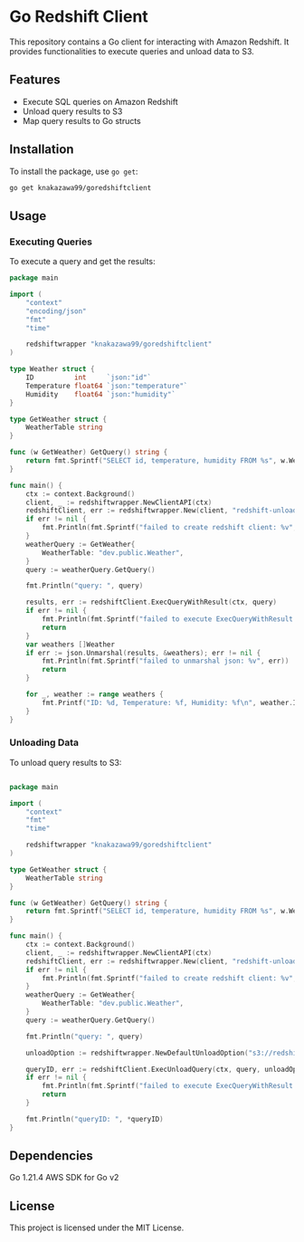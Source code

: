 # Go Redshift Client

This repository contains a Go client for interacting with Amazon Redshift. It provides functionalities to execute queries and unload data to S3.

## Features

- Execute SQL queries on Amazon Redshift
- Unload query results to S3
- Map query results to Go structs

## Installation

To install the package, use `go get`:

```sh
go get knakazawa99/goredshiftclient
```


## Usage
### Executing Queries
To execute a query and get the results:

```go
package main

import (
    "context"
    "encoding/json"
    "fmt"
    "time"

    redshiftwrapper "knakazawa99/goredshiftclient"
)

type Weather struct {
    ID          int     `json:"id"`
    Temperature float64 `json:"temperature"`
    Humidity    float64 `json:"humidity"`
}

type GetWeather struct {
    WeatherTable string
}

func (w GetWeather) GetQuery() string {
    return fmt.Sprintf("SELECT id, temperature, humidity FROM %s", w.WeatherTable)
}

func main() {
    ctx := context.Background()
    client, _ := redshiftwrapper.NewClientAPI(ctx)
    redshiftClient, err := redshiftwrapper.New(client, "redshift-unload", "dev", time.Duration(1))
    if err != nil {
        fmt.Println(fmt.Sprintf("failed to create redshift client: %v", err))
    }
    weatherQuery := GetWeather{
        WeatherTable: "dev.public.Weather",
    }
    query := weatherQuery.GetQuery()

    fmt.Println("query: ", query)

    results, err := redshiftClient.ExecQueryWithResult(ctx, query)
    if err != nil {
        fmt.Println(fmt.Sprintf("failed to execute ExecQueryWithResult: %v", err))
        return
    }
    var weathers []Weather
    if err := json.Unmarshal(results, &weathers); err != nil {
        fmt.Println(fmt.Sprintf("failed to unmarshal json: %v", err))
        return
    }

    for _, weather := range weathers {
        fmt.Printf("ID: %d, Temperature: %f, Humidity: %f\n", weather.ID, weather.Temperature, weather.Humidity)
    }
}
```


### Unloading Data
To unload query results to S3:
```go

package main

import (
    "context"
    "fmt"
    "time"

    redshiftwrapper "knakazawa99/goredshiftclient"
)

type GetWeather struct {
    WeatherTable string
}

func (w GetWeather) GetQuery() string {
    return fmt.Sprintf("SELECT id, temperature, humidity FROM %s", w.WeatherTable)
}

func main() {
    ctx := context.Background()
    client, _ := redshiftwrapper.NewClientAPI(ctx)
    redshiftClient, err := redshiftwrapper.New(client, "redshift-unload", "dev", time.Duration(1))
    if err != nil {
        fmt.Println(fmt.Sprintf("failed to create redshift client: %v", err))
    }
    weatherQuery := GetWeather{
        WeatherTable: "dev.public.Weather",
    }
    query := weatherQuery.GetQuery()

    fmt.Println("query: ", query)

    unloadOption := redshiftwrapper.NewDefaultUnloadOption("s3://redshift-unload-verification/unloadwrapper/")

    queryID, err := redshiftClient.ExecUnloadQuery(ctx, query, unloadOption)
    if err != nil {
        fmt.Println(fmt.Sprintf("failed to execute ExecQueryWithResult: %v", err))
        return
    }

    fmt.Println("queryID: ", *queryID)
}
```


## Dependencies
Go 1.21.4
AWS SDK for Go v2

## License
This project is licensed under the MIT License.
